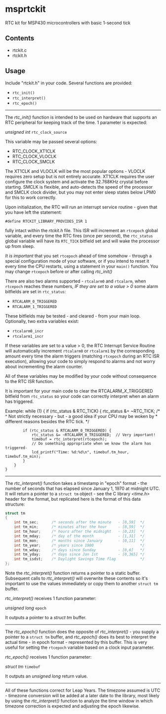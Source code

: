 # msprtckit
RTC kit for MSP430 microcontrollers with basic 1-second tick

## Contents

* rtckit.c
* rtckit.h

## Usage

Include "rtckit.h" in your code.  Several functions are provided:

* ``rtc_init()``
* ``rtc_interpret()``
* ``rtc_epoch()``

---
The *rtc_init()* function is intended to be used on hardware that supports an RTC peripheral
for keeping track of the time.  1 parameter is expected:

*unsigned int* ``rtc_clock_source``

This variable may be passed several options:

* RTC_CLOCK_XT1CLK
* RTC_CLOCK_VLOCLK
* RTC_CLOCK_SMCLK

The XT1CLK and VLOCLK will be the most popular options - VLOCLK requires zero setup but is not
entirely accurate.  XT1CLK requires the user configure the clock system and activate the
32.768KHz crystal before starting.  SMCLK is flexible, and auto-detects the speed of the
processor and SMCLK clock divider, but you may not enter sleep states below LPM0 for this
to work correctly.

Upon initialization, the RTC will run an interrupt service routine - given that you have left
the statement:

    #define RTCKIT_LIBRARY_PROVIDES_ISR 1

fully intact within the *rtckit.h* file.  This ISR will increment an ``rtcepoch`` global variable,
and every time the RTC fires (once per second), the ``rtc_status`` global variable will have its
``RTC_TICK`` bitfield set and will wake the processor up from sleep.

*It is important* that you set ``rtcepoch`` ahead of time somehow - through a special configuration
mode of your software, or if you intend to reset it every time the CPU restarts, using a statement
in your ``main()`` function.  You may change ``rtcepoch`` before or after calling *rtc_init()*

There are also two alarms supported - ``rtcalarm0`` and ``rtcalarm``, when ``rtcepoch``
reaches these numbers, *IF they are set to a value > 0* some alarm bitfields are set in ``rtc_status``:

* ``RTCALARM_0_TRIGGERED``
* ``RTCALARM_1_TRIGGERED``

These bitfields may be tested - and cleared - from your main loop.  Optionally, two extra variables
exist:

* ``rtcalarm0_incr``
* ``rtcalarm1_incr``

If these variables are set to a value > 0, the RTC Interrupt Service Routine will automatically
increment ``rtcalarm0`` or ``rtcalarm1`` by the corresponding amount every time the
alarm triggers (matching ``rtcepoch`` during an RTC ISR execution), allowing your code to simply
respond to alarms and not worry about incrementing the alarm counter.

All of these variables may be modified by your code without consequence to the RTC ISR function.

It is important for your main code to clear the RTCALARM_*X*_TRIGGERED bitfield from
``rtc_status`` so your code can correctly interpret when an alarm has triggered.

Example:
    while (1) {
        if (rtc_status & RTC_TICK) {
            rtc_status &= ~RTC_TICK;
            /* ^ Not strictly necessary - but - a good idea if your CPU may be woken by
             * different reasons besides the RTC tick.
             */

            if (rtc_status & RTCALARM_0_TRIGGERED) {
                rtc_status &= ~RTCALARM_0_TRIGGERED;  // Very important!
                timebuf = rtc_interpret(rtcepoch);
                // Do something appropriate when we know the alarm has triggered-
                lcd_printf("Time: %d:%d\n", timebuf.tm_hour, timebuf.tm_min);
            }
        }
    }

---
The *rtc_interpret()* function takes a timestamp in "epoch" format - the number of seconds that
has elapsed since January 1, 1970 at midnight UTC.  It will return a pointer to a
``struct tm`` object - see the C library *<time.h>* header for the format, but replicated here
is the format of this data structure:

```c
struct tm
{
    int tm_sec;      /* seconds after the minute   - [0,59]  */
    int tm_min;      /* minutes after the hour     - [0,59]  */
    int tm_hour;     /* hours after the midnight   - [0,23]  */
    int tm_mday;     /* day of the month           - [1,31]  */
    int tm_mon;      /* months since January       - [0,11]  */
    int tm_year;     /* years since 1900                     */
    int tm_wday;     /* days since Sunday          - [0,6]   */
    int tm_yday;     /* days since Jan 1st         - [0,365] */
    int tm_isdst;    /* Daylight Savings Time flag           */
};
```

Note the *rtc_interpret()* function returns a pointer to a static buffer.  Subsequent calls to
*rtc_interpret()* will overwrite these contents so it's important to use the values immediately
or copy them to another ``struct tm`` buffer.

*rtc_interpret()* receives 1 function parameter:

*unsigned long* ``epoch``

It outputs a pointer to a *struct tm* buffer.

---
The *rtc_epoch()* function does the opposite of *rtc_interpret()* - you supply a pointer to a
``struct tm`` buffer, and *rtc_epoch()* does its best to interpret the actual time - in epoch
format - represented by this buffer.  This is very useful for setting the ``rtcepoch`` variable
based on a clock input parameter.

*rtc_epoch()* receives 1 function parameter:

*struct tm* ``timebuf``

It outputs an *unsigned long* return value.

---

All of these functions correct for Leap Years.  The timezone assumed is UTC - timezone conversion
will be added at a later date to the library, most likely by using the *rtc_interpret()* function
to analyze the time window in which timezone correction is expected and adjusting the epoch
likewise.
